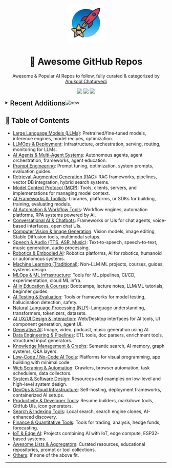 <p align="center"><img src="assets/awesome-logo.png" width="120" alt="Awesome Repos"/></p>
<h1 align="center">🚀 Awesome GitHub Repos</h1>
<p align="center">Awesome & Popular AI Repos to follow, fully curated & categorized by <a href="https://github.com/anukchat">Anukool Chaturvedi</a></p>
<p align="center">
  <a href="https://github.com/anukchat/awesome-github-repos/stargazers"><img src="https://img.shields.io/github/stars/anukchat/awesome-github-repos?style=flat-square"></a>
  <a href="https://github.com/anukchat/awesome-github-repos/network/members"><img src="https://img.shields.io/github/forks/anukchat/awesome-github-repos?style=flat-square"></a>
  <a href="https://github.com/anukchat/awesome-github-repos/blob/main/LICENSE"><img src="https://img.shields.io/github/license/anukchat/awesome-github-repos?style=flat-square"></a>
  </p>

<details align="left">
<summary><span style='font-size:1.5em; font-weight:600; vertical-align:middle;'>Recent Additions</span><img src="https://github.com/Anmol-Baranwal/Cool-GIFs-For-GitHub/assets/74038190/9037a869-528d-44e2-acaa-288c260ec742" width="35" alt="new"/></summary>

<table align="center"><tr><td style="vertical-align:top; padding: 24px 36px; text-align:center;"><div align="left"><img src="https://github.com/Anmol-Baranwal/Cool-GIFs-For-GitHub/assets/74038190/9037a869-528d-44e2-acaa-288c260ec742" width="40" alt="new"/></div>
<div align="center">
  <img src="https://avatars.githubusercontent.com/u/152537519?v=4" width="32"/><br/>
  <strong><a href="https://github.com/superagent-ai/grok-cli">superagent-ai/grok-cli</a> </strong>
  <br/><br/>
  <em>An open-source AI agent that brings the power of Grok directly into your terminal.</em>
  <br/><br/>
  <span>
    <a href="https://github.com/superagent-ai/grok-cli/stargazers"><img src="https://img.shields.io/github/stars/superagent-ai/grok-cli?style=flat-square&labelColor=343b41"></a>
    <a href="https://github.com/superagent-ai/grok-cli/network/members"><img src="https://img.shields.io/github/forks/superagent-ai/grok-cli?style=flat-square&labelColor=343b41"></a>
  </span>
</div>

</td><td style="vertical-align:top; padding: 24px 36px; text-align:center;"><div align="left"><img src="https://github.com/Anmol-Baranwal/Cool-GIFs-For-GitHub/assets/74038190/9037a869-528d-44e2-acaa-288c260ec742" width="40" alt="new"/></div>
<div align="center">
  <img src="https://avatars.githubusercontent.com/u/10400064?v=4" width="32"/><br/>
  <strong><a href="https://github.com/mishushakov/llm-scraper">mishushakov/llm-scraper</a> 🔥🔥</strong>
  <br/><br/>
  <em>Turn any webpage into structured data using LLMs</em>
  <br/><br/>
  <span>
    <a href="https://github.com/mishushakov/llm-scraper/stargazers"><img src="https://img.shields.io/github/stars/mishushakov/llm-scraper?style=flat-square&labelColor=343b41"></a>
    <a href="https://github.com/mishushakov/llm-scraper/network/members"><img src="https://img.shields.io/github/forks/mishushakov/llm-scraper?style=flat-square&labelColor=343b41"></a>
  </span>
</div>

</td></tr><tr><td style="vertical-align:top; padding: 24px 36px; text-align:center;"><div align="left"><img src="https://github.com/Anmol-Baranwal/Cool-GIFs-For-GitHub/assets/74038190/9037a869-528d-44e2-acaa-288c260ec742" width="40" alt="new"/></div>
<div align="center">
  <img src="https://avatars.githubusercontent.com/u/97241560?v=4" width="32"/><br/>
  <strong><a href="https://github.com/tremorlabs/tremor">tremorlabs/tremor</a> 🔥</strong>
  <br/><br/>
  <em>Copy & Paste React components to build modern web applications. </em>
  <br/><br/>
  <span>
    <a href="https://github.com/tremorlabs/tremor/stargazers"><img src="https://img.shields.io/github/stars/tremorlabs/tremor?style=flat-square&labelColor=343b41"></a>
    <a href="https://github.com/tremorlabs/tremor/network/members"><img src="https://img.shields.io/github/forks/tremorlabs/tremor?style=flat-square&labelColor=343b41"></a>
  </span>
</div>

</td><td style="vertical-align:top; padding: 24px 36px; text-align:center;"><div align="left"><img src="https://github.com/Anmol-Baranwal/Cool-GIFs-For-GitHub/assets/74038190/9037a869-528d-44e2-acaa-288c260ec742" width="40" alt="new"/></div>
<div align="center">
  <img src="https://avatars.githubusercontent.com/u/201822503?v=4" width="32"/><br/>
  <strong><a href="https://github.com/Kilo-Org/kilocode">Kilo-Org/kilocode</a> 🔥🔥</strong>
  <br/><br/>
  <em>Open Source AI coding assistant for planning, building, and fixing code. We're a superset of Roo, Cline, and our own fea...</em>
  <br/><br/>
  <span>
    <a href="https://github.com/Kilo-Org/kilocode/stargazers"><img src="https://img.shields.io/github/stars/Kilo-Org/kilocode?style=flat-square&labelColor=343b41"></a>
    <a href="https://github.com/Kilo-Org/kilocode/network/members"><img src="https://img.shields.io/github/forks/Kilo-Org/kilocode?style=flat-square&labelColor=343b41"></a>
  </span>
</div>

</td></tr><tr><td style="vertical-align:top; padding: 24px 36px; text-align:center;"><div align="left"><img src="https://github.com/Anmol-Baranwal/Cool-GIFs-For-GitHub/assets/74038190/9037a869-528d-44e2-acaa-288c260ec742" width="40" alt="new"/></div>
<div align="center">
  <img src="https://avatars.githubusercontent.com/u/210160027?v=4" width="32"/><br/>
  <strong><a href="https://github.com/MemTensor/MemOS">MemTensor/MemOS</a> 🔥</strong>
  <br/><br/>
  <em>MemOS (Preview) | Intelligence Begins with Memory</em>
  <br/><br/>
  <span>
    <a href="https://github.com/MemTensor/MemOS/stargazers"><img src="https://img.shields.io/github/stars/MemTensor/MemOS?style=flat-square&labelColor=343b41"></a>
    <a href="https://github.com/MemTensor/MemOS/network/members"><img src="https://img.shields.io/github/forks/MemTensor/MemOS?style=flat-square&labelColor=343b41"></a>
  </span>
</div>

</td><td style="vertical-align:top; padding: 24px 36px; text-align:center;"><div align="left"><img src="https://github.com/Anmol-Baranwal/Cool-GIFs-For-GitHub/assets/74038190/9037a869-528d-44e2-acaa-288c260ec742" width="40" alt="new"/></div>
<div align="center">
  <img src="https://avatars.githubusercontent.com/u/2420543?v=4" width="32"/><br/>
  <strong><a href="https://github.com/mudler/LocalRecall">mudler/LocalRecall</a> </strong>
  <br/><br/>
  <em>:brain: 100% Local Memory layer and Knowledge base for agents with WebUI </em>
  <br/><br/>
  <span>
    <a href="https://github.com/mudler/LocalRecall/stargazers"><img src="https://img.shields.io/github/stars/mudler/LocalRecall?style=flat-square&labelColor=343b41"></a>
    <a href="https://github.com/mudler/LocalRecall/network/members"><img src="https://img.shields.io/github/forks/mudler/LocalRecall?style=flat-square&labelColor=343b41"></a>
  </span>
</div>

</td></tr><tr><td style="vertical-align:top; padding: 24px 36px; text-align:center;"><div align="left"><img src="https://github.com/Anmol-Baranwal/Cool-GIFs-For-GitHub/assets/74038190/9037a869-528d-44e2-acaa-288c260ec742" width="40" alt="new"/></div>
<div align="center">
  <img src="https://avatars.githubusercontent.com/u/208424706?v=4" width="32"/><br/>
  <strong><a href="https://github.com/davidkimai/Context-Engineering">davidkimai/Context-Engineering</a> 🔥</strong>
  <br/><br/>
  <em>"Context engineering is the delicate art and science of filling the context window with just the right information for t...</em>
  <br/><br/>
  <span>
    <a href="https://github.com/davidkimai/Context-Engineering/stargazers"><img src="https://img.shields.io/github/stars/davidkimai/Context-Engineering?style=flat-square&labelColor=343b41"></a>
    <a href="https://github.com/davidkimai/Context-Engineering/network/members"><img src="https://img.shields.io/github/forks/davidkimai/Context-Engineering?style=flat-square&labelColor=343b41"></a>
  </span>
</div>

</td><td style="vertical-align:top; padding: 24px 36px; text-align:center;"><div align="left"><img src="https://github.com/Anmol-Baranwal/Cool-GIFs-For-GitHub/assets/74038190/9037a869-528d-44e2-acaa-288c260ec742" width="40" alt="new"/></div>
<div align="center">
  <img src="https://avatars.githubusercontent.com/u/21162426?v=4" width="32"/><br/>
  <strong><a href="https://github.com/musistudio/claude-code-router">musistudio/claude-code-router</a> 🔥🔥</strong>
  <br/><br/>
  <em>Use Claude Code as the foundation for coding infrastructure, allowing you to decide how to interact with the model while...</em>
  <br/><br/>
  <span>
    <a href="https://github.com/musistudio/claude-code-router/stargazers"><img src="https://img.shields.io/github/stars/musistudio/claude-code-router?style=flat-square&labelColor=343b41"></a>
    <a href="https://github.com/musistudio/claude-code-router/network/members"><img src="https://img.shields.io/github/forks/musistudio/claude-code-router?style=flat-square&labelColor=343b41"></a>
  </span>
</div>

</td></tr><tr><td style="vertical-align:top; padding: 24px 36px; text-align:center;"><div align="left"><img src="https://github.com/Anmol-Baranwal/Cool-GIFs-For-GitHub/assets/74038190/9037a869-528d-44e2-acaa-288c260ec742" width="40" alt="new"/></div>
<div align="center">
  <img src="https://avatars.githubusercontent.com/u/76263028?v=4" width="32"/><br/>
  <strong><a href="https://github.com/anthropics/claude-code">anthropics/claude-code</a> 🔥🔥🔥</strong>
  <br/><br/>
  <em>Claude Code is an agentic coding tool that lives in your terminal, understands your codebase, and helps you code faster...</em>
  <br/><br/>
  <span>
    <a href="https://github.com/anthropics/claude-code/stargazers"><img src="https://img.shields.io/github/stars/anthropics/claude-code?style=flat-square&labelColor=343b41"></a>
    <a href="https://github.com/anthropics/claude-code/network/members"><img src="https://img.shields.io/github/forks/anthropics/claude-code?style=flat-square&labelColor=343b41"></a>
  </span>
</div>

</td><td style="vertical-align:top; padding: 24px 36px; text-align:center;"><div align="left"><img src="https://github.com/Anmol-Baranwal/Cool-GIFs-For-GitHub/assets/74038190/9037a869-528d-44e2-acaa-288c260ec742" width="40" alt="new"/></div>
<div align="center">
  <img src="https://avatars.githubusercontent.com/u/177409041?v=4" width="32"/><br/>
  <strong><a href="https://github.com/humanlayer/12-factor-agents">humanlayer/12-factor-agents</a> 🔥🔥</strong>
  <br/><br/>
  <em>What are the principles we can use to build LLM-powered software that is actually good enough to put in the hands of pro...</em>
  <br/><br/>
  <span>
    <a href="https://github.com/humanlayer/12-factor-agents/stargazers"><img src="https://img.shields.io/github/stars/humanlayer/12-factor-agents?style=flat-square&labelColor=343b41"></a>
    <a href="https://github.com/humanlayer/12-factor-agents/network/members"><img src="https://img.shields.io/github/forks/humanlayer/12-factor-agents?style=flat-square&labelColor=343b41"></a>
  </span>
</div>

</td></tr></table>

</details>

## 📑 Table of Contents

- [Large Language Models (LLMs)](categories/large-language-models-llms.md): Pretrained/fine-tuned models, inference engines, model recipes, optimization.
- [LLMOps & Deployment](categories/llmops-deployment.md): Infrastructure, orchestration, serving, routing, monitoring for LLMs.
- [AI Agents & Multi-Agent Systems](categories/ai-agents-multi-agent-systems.md): Autonomous agents, agent orchestration, frameworks, agent education.
- [Prompt Engineering](categories/prompt-engineering.md): Prompt tuning, optimization, system prompts, evaluation guides.
- [Retrieval-Augmented Generation (RAG)](categories/retrieval-augmented-generation-rag.md): RAG frameworks, pipelines, vector DB integration, hybrid search systems.
- [Model Context Protocol (MCP)](categories/model-context-protocol-mcp.md): Tools, clients, servers, and implementations for managing model context.
- [AI Frameworks & Toolkits](categories/ai-frameworks-toolkits.md): Libraries, platforms, or SDKs for building, training, evaluating models.
- [AI Automation & Workflow Tools](categories/ai-automation-workflow-tools.md): Workflow engines, automation platforms, RPA systems powered by AI.
- [Conversational AI & Chatbots](categories/conversational-ai-chatbots.md): Frameworks or UIs for chat agents, voice-based interfaces, open chat UIs.
- [Computer Vision & Image Generation](categories/computer-vision-image-generation.md): Vision models, image editing, Stable Diffusion tools, multimodal setups.
- [Speech & Audio (TTS, ASR, Music)](categories/speech-audio-tts-asr-music.md): Text-to-speech, speech-to-text, music generation, audio processing.
- [Robotics & Embodied AI](categories/robotics-embodied-ai.md): Robotics platforms, AI for robotics, humanoid or autonomous systems.
- [Machine Learning (Traditional)](categories/machine-learning-traditional.md): Non-LLM ML projects, courses, guides, systems design.
- [MLOps & ML Infrastructure](categories/mlops-ml-infrastructure.md): Tools for ML pipelines, CI/CD, experimentation, cloud ML infra.
- [AI in Education & Courses](categories/ai-in-education-courses.md): Bootcamps, lecture notes, LLM/ML tutorials, beginner guides.
- [AI Testing & Evaluation](categories/ai-testing-evaluation.md): Tools or frameworks for model testing, hallucination detection, safety.
- [Natural Language Processing (NLP)](categories/natural-language-processing-nlp.md): Language understanding, transformers, tokenizers, datasets.
- [AI UX/UI Design & Interaction](categories/ai-ux-ui-design-interaction.md): Web/Desktop interfaces for AI tools, UI component generation, agent UI.
- [Generative AI](categories/generative-ai.md): Image, video, podcast, music generation using AI.
- [Data Engineering & Pipelines](categories/data-engineering-pipelines.md): ETL tools, doc parsers, enrichment tools, structured input generators.
- [Knowledge Management & Graphs](categories/knowledge-management-graphs.md): Semantic search, AI memory, graph systems, Q&A layers.
- [Low-Code / No-Code AI Tools](categories/low-code-no-code-ai-tools.md): Platforms for visual programming, app building with minimal code.
- [Web Scraping & Automation](categories/web-scraping-automation.md): Crawlers, browser automation, task schedulers, data collectors.
- [System & Software Design](categories/system-software-design.md): Resources and examples on low-level and high-level system design.
- [DevOps & Cloud Infrastructure](categories/devops-cloud-infrastructure.md): Self-hosting, deployment frameworks, containerized AI setups.
- [Productivity & Developer Tools](categories/productivity-developer-tools.md): Resume builders, markdown tools, GitHub UIs, icon generators.
- [Search & Indexing Tools](categories/search-indexing-tools.md): Local search, search engine clones, AI-enhanced discovery.
- [Finance & Quantitative Tools](categories/finance-quantitative-tools.md): Tools for trading, analysis, hedge funds, forecasting.
- [IoT & Edge AI](categories/iot-edge-ai.md): Projects combining AI with IoT, edge compute, ESP32-based systems.
- [Awesome Lists & Aggregators](categories/awesome-lists-aggregators.md): Curated resources, educational repositories, prompt or tool collections.
- [Others](categories/others.md): If none of the above fit.

---

